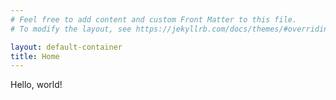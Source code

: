 ```yaml
---
# Feel free to add content and custom Front Matter to this file.
# To modify the layout, see https://jekyllrb.com/docs/themes/#overriding-theme-defaults

layout: default-container
title: Home
---
```


Hello, world!
